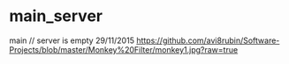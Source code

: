 # main_server
main
// server is empty 29/11/2015
https://github.com/avi8rubin/Software-Projects/blob/master/Monkey%20Filter/monkey1.jpg?raw=true
